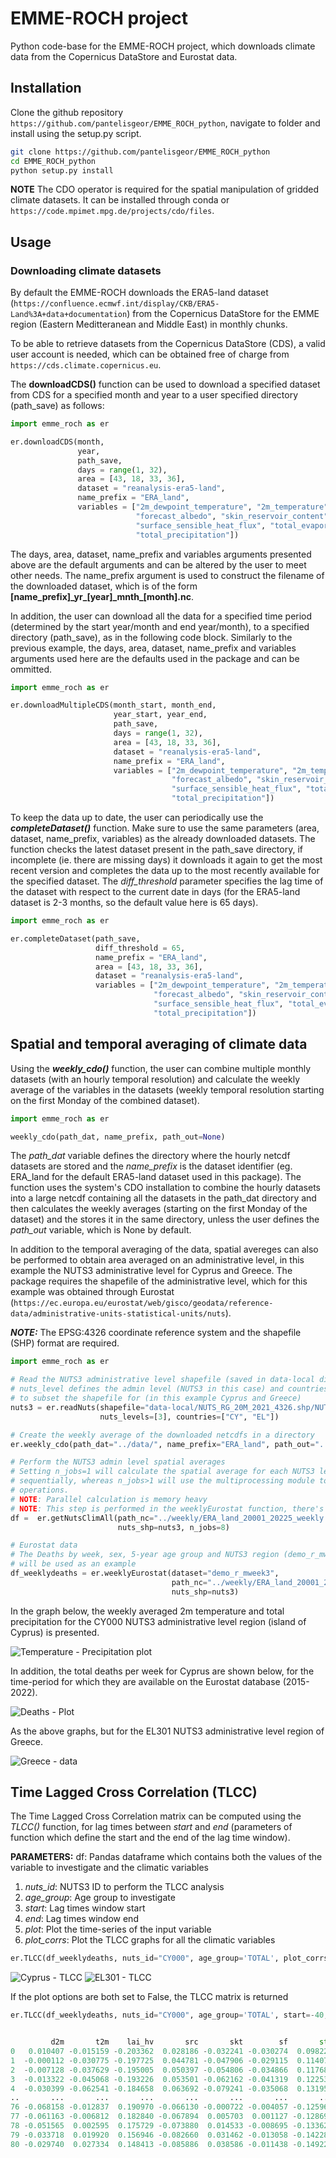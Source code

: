 # EMME-ROCH project

Python code-base for the EMME-ROCH project, which downloads climate data from the Copernicus DataStore and Eurostat data.

## Installation

Clone the github repository `https://github.com/pantelisgeor/EMME_ROCH_python`, navigate to folder and install using the setup.py script.

```bash
git clone https://github.com/pantelisgeor/EMME_ROCH_python
cd EMME_ROCH_python
python setup.py install
```

**NOTE** The CDO operator is required for the spatial manipulation of gridded climate datasets. It can be installed through conda or `https://code.mpimet.mpg.de/projects/cdo/files`.

## Usage

### Downloading climate datasets

By default the EMME-ROCH downloads the ERA5-land dataset (`https://confluence.ecmwf.int/display/CKB/ERA5-Land%3A+data+documentation`) from the Copernicus DataStore for the EMME region (Eastern Meditteranean and Middle East) in monthly chunks.

To be able to retrieve datasets from the Copernicus DataStore (CDS), a valid user account is needed, which can be obtained free of charge from `https://cds.climate.copernicus.eu`.

The **downloadCDS()** function can be used to download a specified dataset from CDS for a specified month and year to a user specified directory (path_save) as follows:

```python
import emme_roch as er

er.downloadCDS(month, 
               year,
               path_save,
               days = range(1, 32),
               area = [43, 18, 33, 36],
               dataset = "reanalysis-era5-land",
               name_prefix = "ERA_land",
               variables = ["2m_dewpoint_temperature", "2m_temperature",
                            "forecast_albedo", "skin_reservoir_content",
                            "surface_sensible_heat_flux", "total_evaporation",
                            "total_precipitation"])
```

The days, area, dataset, name_prefix and variables arguments presented above are the default arguments and can be altered by the user to meet other needs. The name_prefix argument is used to construct the filename of the downloaded dataset, which is of the form **[name_prefix]\_yr_[year]\_mnth_[month].nc**.

In addition, the user can download all the data for a specified time period (determined by the start year/month and end year/month), to a specified directory (path_save), as in the following code block. Similarly to the previous example, the days, area, dataset, name_prefix and variables arguments used here are the defaults used in the package and can be ommitted.

```python
import emme_roch as er

er.downloadMultipleCDS(month_start, month_end, 
                       year_start, year_end, 
                       path_save,
                       days = range(1, 32),
                       area = [43, 18, 33, 36], 
                       dataset = "reanalysis-era5-land",
                       name_prefix = "ERA_land",
                       variables = ["2m_dewpoint_temperature", "2m_temperature",
                                    "forecast_albedo", "skin_reservoir_content",
                                    "surface_sensible_heat_flux", "total_evaporation",
                                    "total_precipitation"])
```

To keep the data up to date, the user can periodically use the ***completeDataset()*** function. Make sure to use the same parameters (area, dataset, name_prefix, variables) as the already downloaded datasets. The function checks the latest dataset present in the path_save directory, if incomplete (ie. there are missing days) it downloads it again to get the most recent version and completes the data up to the most recently available for the specified dataset. The *diff_threshold* parameter specifies the lag time of the dataset with respect to the current date in days (for the ERA5-land dataset is 2-3 months, so the default value here is 65 days).

```python
import emme_roch as er

er.completeDataset(path_save,
                   diff_threshold = 65,
                   name_prefix = "ERA_land",
                   area = [43, 18, 33, 36],
                   dataset = "reanalysis-era5-land",
                   variables = ["2m_dewpoint_temperature", "2m_temperature",
                                "forecast_albedo", "skin_reservoir_content",
                                "surface_sensible_heat_flux", "total_evaporation",
                                "total_precipitation"])
```

## Spatial and temporal averaging of climate data

Using the ***weekly_cdo()*** function, the user can combine multiple monthly datasets (with an hourly temporal resolution) and calculate the weekly average of the variables in the datasets (weekly temporal resolution starting on the first Monday of the combined dataset).

```python
import emme_roch as er

weekly_cdo(path_dat, name_prefix, path_out=None)
```

The *path_dat* variable defines the directory where the hourly netcdf datasets are stored and the *name_prefix* is the dataset identifier (eg. ERA_land for the default ERA5-land dataset used in this package). The function uses the system's CDO installation to combine the hourly datasets into a large netcdf containing all the datasets in the path_dat directory and then calculates the weekly averages (starting on the first Monday of the dataset) and the stores it in the same directory, unless the user defines the *path_out* variable, which is None by default.

In addition to the temporal averaging of the data, spatial avereges can also be performed to obtain area averaged on an administrative level, in this example the NUTS3 administrative level for Cyprus and Greece. The package requires the shapefile of the administrative level, which for this example was obtained through Eurostat (`https://ec.europa.eu/eurostat/web/gisco/geodata/reference-data/administrative-units-statistical-units/nuts`).

***NOTE:*** The EPSG:4326 coordinate reference system and the shapefile (SHP) format are required.  

```python
import emme_roch as er

# Read the NUTS3 administrative level shapefile (saved in data-local directory)
# nuts_level defines the admin level (NUTS3 in this case) and countries the countries for which
# to subset the shapefile for (in this example Cyprus and Greece)
nuts3 = er.readNuts(shapefile="data-local/NUTS_RG_20M_2021_4326.shp/NUTS_RG_20M_2021_4326.shp",
                    nuts_levels=[3], countries=["CY", "EL"])

# Create the weekly average of the downloaded netcdfs in a directory
er.weekly_cdo(path_dat="../data/", name_prefix="ERA_land", path_out="../weekly")

# Perform the NUTS3 admin level spatial averages
# Setting n_jobs=1 will calculate the spatial average for each NUTS3 level in the shapefile
# sequentially, whereas n_jobs>1 will use the multiprocessing module to perform parallel 
# operations. 
# NOTE: Parallel calculation is memory heavy
# NOTE: This step is performed in the weeklyEurostat function, there's no need to run it separately
df =  er.getNutsClimAll(path_nc="../weekly/ERA_land_20001_20225_weekly.nc", 
                        nuts_shp=nuts3, n_jobs=8)

# Eurostat data
# The Deaths by week, sex, 5-year age group and NUTS3 region (demo_r_mweek3) dataset 
# will be used as an example
df_weeklydeaths = er.weeklyEurostat(dataset="demo_r_mweek3", 
                                    path_nc="../weekly/ERA_land_20001_20225_weekly.nc",
                                    nuts_shp=nuts3)
```

In the graph below, the weekly averaged 2m temperature and total precipitation for the CY000 NUTS3 administrative level region (island of Cyprus) is presented.

![Temperature - Precipitation plot](data-local/clim_plot.png)

In addition, the total deaths per week for Cyprus are shown below, for the time-period for which they are available on the Eurostat database (2015-2022).

![Deaths - Plot](data-local/clim_deaths.png)

As the above graphs, but for the EL301 NUTS3 administrative level region of Greece.

![Greece - data](data-local/clim_deaths_EL301.png)

## Time Lagged Cross Correlation (TLCC)

The Time Lagged Cross Correlation matrix can be computed using the *TLCC()* function, for lag times between *start* and *end* (parameters of function which define the start and the end of the lag time window).

**PARAMETERS:**
df: Pandas dataframe which contains both the values of the variable 
    to investigate and the climatic variables

1. *nuts_id*: NUTS3 ID to perform the TLCC analysis
2. *age_group*: Age group to investigate
3. *start*: Lag times window start
4. *end*: Lag times window end
5. *plot*: Plot the time-series of the input variable
6. *plot_corrs*: Plot the TLCC graphs for all the climatic variables

```python
er.TLCC(df_weeklydeaths, nuts_id="CY000", age_group='TOTAL', plot_corrs=True, start=-40, end=41)
```

![Cyprus - TLCC](data-local/TLCC_CY000.png)
![EL301 - TLCC](data-local/TLCC_EL301.png)

If the plot options are both set to False, the TLCC matrix is returned

```python
er.TLCC(df_weeklydeaths, nuts_id="CY000", age_group='TOTAL', start=-40, end=41)


         d2m       t2m    lai_hv       src       skt        sf       str        sp         e        tp  lag_time
0   0.010407 -0.015159 -0.203362  0.028186 -0.032241 -0.030274  0.098220  0.135623  0.159725  0.029189       -40
1  -0.000112 -0.030775 -0.197725  0.044781 -0.047906 -0.029115  0.114077  0.148413  0.154815  0.043098       -39
2  -0.007128 -0.037629 -0.195005  0.050397 -0.054806 -0.034866  0.117681  0.155442  0.150320  0.051043       -38
3  -0.013322 -0.045068 -0.193226  0.053501 -0.062162 -0.041319  0.122530  0.161008  0.147957  0.051695       -37
4  -0.030399 -0.062541 -0.184658  0.063692 -0.079241 -0.035068  0.131956  0.172850  0.137596  0.061896       -36
..       ...       ...       ...       ...       ...       ...       ...       ...       ...       ...       ...
76 -0.068158 -0.012837  0.190970 -0.066130 -0.000722 -0.004057 -0.125965 -0.043345 -0.238136 -0.058374        36
77 -0.061163 -0.006812  0.182840 -0.067894  0.005703  0.001127 -0.128690 -0.047679 -0.237280 -0.058944        37
78 -0.051565  0.002595  0.175729 -0.073880  0.014533 -0.008695 -0.133621 -0.047626 -0.233620 -0.060070        38
79 -0.033718  0.019920  0.156946 -0.082660  0.031462 -0.013058 -0.142287 -0.051275 -0.225172 -0.061709        39
80 -0.029740  0.027334  0.148413 -0.085886  0.038586 -0.011438 -0.149225 -0.057697 -0.225468 -0.061215        40
```

